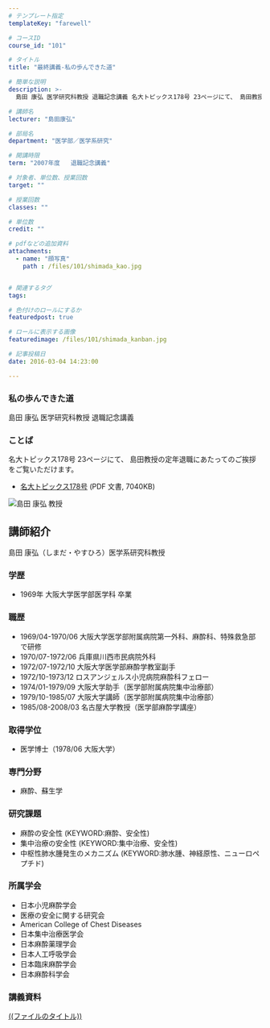 ```yaml
---
# テンプレート指定
templateKey: "farewell"

# コースID
course_id: "101"

# タイトル
title: "最終講義-私の歩んできた道"

# 簡単な説明
description: >-
  島田 康弘 医学研究科教授 退職記念講義 名大トピックス178号 23ページにて、 島田教授の定年退職にあたってのご挨拶をご覧いただけます。   * [名大トピックス178号](htt...

# 講師名
lecturer: "島田康弘"

# 部局名
department: "医学部／医学系研究"

# 開講時限
term: "2007年度	退職記念講義"

# 対象者、単位数、授業回数
target: ""

# 授業回数
classes: ""

# 単位数
credit: ""

# pdfなどの追加資料
attachments: 
  - name: "顔写真" 
    path : /files/101/shimada_kao.jpg


# 関連するタグ
tags:

# 色付けのロールにするか
featuredpost: true

# ロールに表示する画像
featuredimage: /files/101/shimada_kanban.jpg

# 記事投稿日
date: 2016-03-04 14:23:00

---
```

### 私の歩んできた道

島田 康弘 医学研究科教授 退職記念講義 

### ことば

名大トピックス178号 23ページにて、 島田教授の定年退職にあたってのご挨拶をご覧いただけます。 

  * [名大トピックス178号](http://www.nagoya-u.ac.jp/about-nu/public-relations/publication/upload_images/no178.pdf) (PDF 文書, 7040KB)

![島田 康弘 教授](/files/101/shimada_kao.jpg) 
## 講師紹介

島田 康弘（しまだ・やすひろ）医学系研究科教授 

### 学歴

  * 1969年 大阪大学医学部医学科 卒業

### 職歴

  * 1969/04-1970/06 大阪大学医学部附属病院第一外科、麻酔科、特殊救急部で研修
  * 1970/07-1972/06 兵庫県川西市民病院外科
  * 1972/07-1972/10 大阪大学医学部麻酔学教室副手
  * 1972/10-1973/12 ロスアンジェルス小児病院麻酔科フェロー
  * 1974/01-1979/09 大阪大学助手（医学部附属病院集中治療部）
  * 1979/10-1985/07 大阪大学講師（医学部附属病院集中治療部）
  * 1985/08-2008/03 名古屋大学教授（医学部麻酔学講座）

### 取得学位

  * 医学博士（1978/06 大阪大学）

### 専門分野

  * 麻酔、蘇生学

### 研究課題

  * 麻酔の安全性 (KEYWORD:麻酔、安全性)
  * 集中治療の安全性 (KEYWORD:集中治療、安全性)
  * 中枢性肺水腫発生のメカニズム (KEYWORD:肺水腫、神経原性、ニューロペプチド)

### 所属学会

  * 日本小児麻酔学会
  * 医療の安全に関する研究会
  * American College of Chest Diseases
  * 日本集中治療医学会
  * 日本麻酔薬理学会
  * 日本人工呼吸学会
  * 日本臨床麻酔学会
  * 日本麻酔科学会
### 講義資料


[((ファイルのタイトル))](/files/101/((ファイル名))) 
